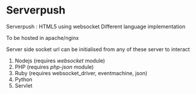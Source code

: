 Serverpush
==========

Serverpush : HTML5 using websocket
Different language implementation

To be hosted in apache/nginx

Server side socket url can be initialised from any of these server to interact

1. Nodejs (requires *websocket* module)
2. PHP (requires *php-json* module)
3. Ruby (requires websocket_driver, eventmachine, json)
4. Python
5. Servlet
